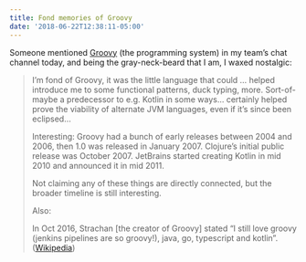 ```yaml
---
title: Fond memories of Groovy
date: '2018-06-22T12:38:11-05:00'
---
```

Someone mentioned [Groovy](https://en.wikipedia.org/wiki/Apache_Groovy) (the programming system) in my team’s chat channel today, and being the gray-neck-beard that I am, I waxed nostalgic:

> I’m fond of Groovy, it was the little language that could … helped introduce me to some functional patterns, duck typing, more. Sort-of-maybe a predecessor to e.g. Kotlin in some ways… certainly helped prove the viability of alternate JVM languages, even if it’s since been eclipsed…
>
> Interesting: Groovy had a bunch of early releases between 2004 and 2006, then 1.0 was released in January 2007. Clojure’s initial public release was October 2007. JetBrains started creating Kotlin in mid 2010 and announced it in mid 2011.
> 
> Not claiming any of these things are directly connected, but the broader timeline is still interesting.
> 
> Also:
>
> In Oct 2016, Strachan [the creator of Groovy] stated “I still love groovy (jenkins pipelines are so groovy!), java, go, typescript and kotlin”. ([Wikipedia](https://en.wikipedia.org/wiki/Apache_Groovy#History))
